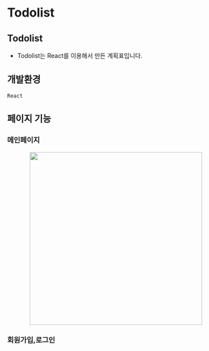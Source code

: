 # Todolist

## Todolist

- Todolist는 React를 이용해서 만든 계획표입니다.

## 개발환경

`React`

## 페이지 기능

### 메인페이지
<div align="center">
  <img src="https://user-images.githubusercontent.com/57563053/160284310-29f3afd0-2062-4dc8-b396-4a5194a921df.gif" width="400" />
</div>

### 회원가입,로그인
<div align="center">
